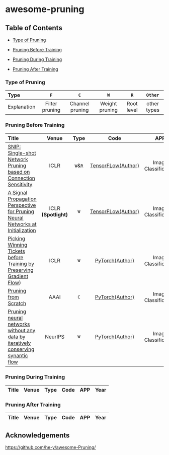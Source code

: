 # awesome-pruning

## Table of Contents

- [Type of Pruning](#type-of-pruning)

- [Pruning Before Training](#pruning-before-training)
- [Pruning During Training](#pruning-during-training)
- [Pruning After Training](#pruning-after-training)

### Type of Pruning

| Type        | `F`            | `C`             | `W`            | `R`        | `Other`     |
|:----------- |:--------------:|:---------------:|:--------------:|:----------:|:-----------:|
| Explanation | Filter pruning | Channel pruning | Weight pruning | Root level | other types |

### Pruning Before Training
| Title   | Venue | Type    | Code | APP | Year |
|:-------------------------------------------------------------------------------------------------------------------------------- |:-----:|:-------:|:----:|:----:|:----:|
| [SNIP: Single-shot Network Pruning based on Connection Sensitivity](https://arxiv.org/abs/1810.02340)| ICLR| `W`&`R` | [TensorFLow(Author)](https://github.com/namhoonlee/snip-public) | Image Classification | 2019 |
| [A Signal Propagation Perspective for Pruning Neural Networks at Initialization](https://arxiv.org/abs/1906.06307)| ICLR **(Spotlight)** | `W` | [TensorFLow(Author)](https://github.com/namhoonlee/spp-public) | Image Classification | 2020 |
| [Picking Winning Tickets before Training by Preserving Gradient Flow](https://openreview.net/pdf?id=SkgsACVKPH))| ICLR | `W` | [PyTorch(Author)](https://github.com/alecwangcq/GraSP) | Image Classification | 2020 |      
| [Pruning from Scratch](http://arxiv.org/abs/1909.12579) | AAAI | `C` | [PyTorch(Author)](https://github.com/frankwang345/pruning-from-scratch) | Image Classification | 2020 |
| [Pruning neural networks without any data by iteratively conserving synaptic flow](https://arxiv.org/abs/2006.05467)| NeurIPS | `W` | [PyTorch(Author)](https://github.com/ganguli-lab/Synaptic-Flow) | Image Classification | 2020 |

### Pruning During Training
| Title   | Venue | Type    | Code | APP | Year |
|:-------------------------------------------------------------------------------------------------------------------------------- |:-----:|:-------:|:----:|:----:|:----:|

### Pruning After Training
| Title   | Venue | Type    | Code | APP | Year |
|:-------------------------------------------------------------------------------------------------------------------------------- |:-----:|:-------:|:----:|:----:|:----:|

## Acknowledgements
https://github.com/he-y/awesome-Pruning/


